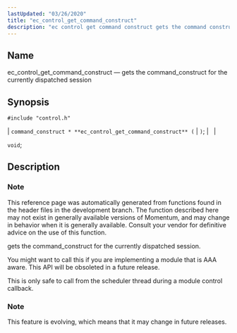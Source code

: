 ```yaml
---
lastUpdated: "03/26/2020"
title: "ec_control_get_command_construct"
description: "ec control get command construct gets the command construct for the currently dispatched session command construct ec control get command construct void This reference page was automatically generated from functions found in the header files in the development branch The function described here may not exist in generally available versions..."
---
```


<a name="apis.ec_control_get_command_construct"></a> 
## Name

ec_control_get_command_construct — gets the command_construct for the currently dispatched session

## Synopsis

`#include "control.h"`

| `command_construct * **ec_control_get_command_construct** (` | `)`; |   |

`void`;<a name="idp49205712"></a> 
## Description

### Note

This reference page was automatically generated from functions found in the header files in the development branch. The function described here may not exist in generally available versions of Momentum, and may change in behavior when it is generally available. Consult your vendor for definitive advice on the use of this function.

gets the command_construct for the currently dispatched session.

You might want to call this if you are implementing a module that is AAA aware. This API will be obsoleted in a future release.

This is only safe to call from the scheduler thread during a module control callback.

### Note

This feature is evolving, which means that it may change in future releases.